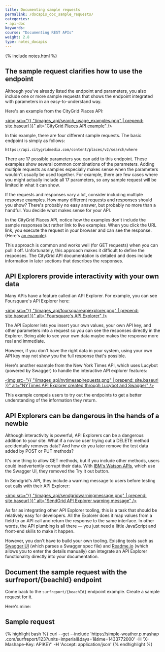```yaml
---
title: Documenting sample requests
permalink: /docapis_doc_sample_requests/
categories:
- api-doc
keywords: 
course: "Documenting REST APIs"
weight: 2.8
type: notes_docapis
---
```

{% include notes.html %}

## The sample request clarifies how to use the endpoint

Although you've already listed the endpoint and parameters, you also include one or more sample requests that shows the endpoint integrated with parameters in an easy-to-understand way.

Here's an example from the CityGrid Places API:

<a href="http://docs.citygridmedia.com/display/citygridv2/Places+API"><img src="{{ "/images_api/search_usage_examples.png" | prepend: site.baseurl }}" alt="CityGrid Places API example" /></a>

In this example, there are four different sample requests. The basic endpoint is simply as follows:

```
https://api.citygridmedia.com/content/places/v2/search/where
```

There are 17 possible parameters you can add to this endpoint. These examples show several common combinations of the parameters. Adding multiple requests as samples especially makes sense when the parameters wouldn't usually be used together. For example, there are few cases where you might actually include all 17 parameters, so any sample request will be limited in what it can show.

If the requests and responses vary a lot, consider including multiple response examples. How many different requests and responses should you show? There's probably no easy answer, but probably no more than a handful. You decide what makes sense for your API.

In the CityGrid Places API, notice how the examples don't include the sample responses but rather link to live examples. When you click the URL link, you execute the request in your browser and can see the response. (Here's [an example](http://api.citygridmedia.com/content/places/v2/search/where?type=movietheater&where=90045&publisher=test)). 

This approach is common and works well (for GET requests) when you can pull it off. Unfortunately, this approach makes it difficult to define the responses. The CityGrid API documentation is detailed and does include information in later sections that describes the responses.

## API Explorers provide interactivity with your own data

Many APIs have a feature called an API Explorer. For example, you can see Foursquare's API Explorer here:

 <a href="https://developer.foursquare.com/docs/explore"><img src="{{ "/images_api/foursquareapiexplorer.png" | prepend: site.baseurl }}" alt="Foursquare's API Explorer" /></a>
 
The API Explorer lets you insert your own values, your own API key, and other parameters into a request so you can see the responses directly in the Explorer. Being able to see your own data maybe makes the response more real and immediate.

However, if you don't have the right data in your system, using your own API key may not show you the full response that's possible.

Here's another example from the New York Times API, which uses Lucybot (powered by Swagger) to handle the interactive API explorer features:

 <a href="http://developer.nytimes.com/books_api.json"><img src="{{ "/images_api/nytimesapirequests.png" | prepend: site.baseurl }}" alt="NYTimes API Explorer created through Lucybot and Swagger" /></a>
 
 This example compels users to try out the endpoints to get a better understanding of the information they return.

## API Explorers can be dangerous in the hands of a newbie

Although interactivity is powerful, API Explorers can be a dangerous addition to your site. What if a novice user trying out a DELETE method accidentally removes data? And how do you later remove the test data added by POST or PUT methods? 

It's one thing to allow GET methods, but if you include other methods, users could inadvertently corrupt their data. With [IBM's Watson APIs](http://www.ibm.com/smarterplanet/us/en/ibmwatson/developercloud/apis/), which use the Swagger UI, they removed the Try it out button.

In Sendgrid's API, they include a warning message to users before testing out calls with their API Explorer:

<a href="https://sendgrid.com/docs/API_Reference/Web_API/blocks.html"><img src="{{ "/images_api/sendgridwarningmessage.png" | prepend: site.baseurl }}" alt="SendGrid API Explorer warning message" /></a>

As far as integrating other API Explorer tooling, this is a task that should be relatively easy for developers. All the Explorer does it map values from a field to an API call and return the response to the same interface. In other words, the API plumbing is all there &mdash; you just need a little JavaScript and front-end skills to make it happen.

However, you don't have to build your own tooling. Existing tools such as [Swagger UI](http://swagger.io/swagger-ui/) (which parses a Swagger spec file) and [Readme.io](http://readme.io) (which allows you to enter the details manually) can integrate an API Explorer functionality directly into your documentation. 

## Document the sample request with the surfreport/{beachId} endpoint

Come back to the `surfreport/{beachId}` endpoint example. Create a sample request for it.

Here's mine: 

<div class="docSample">

<h2>Sample request</h2>
{% highlight bash %}
curl --get --include 'https://simple-weather.p.mashap .com/surfreport/123?units=imperial&days=1&time=1433772000' 
  -H 'X-Mashape-Key: APIKEY'
  -H 'Accept: application/json'
{% endhighlight %}
</div>

